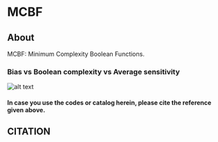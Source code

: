# MCBF

## About
MCBF: Minimum Complexity Boolean Functions.

### Bias vs Boolean complexity vs Average sensitivity
![alt text](http://url/to/3d_bias_as_bc_plot.png)

#### In case you use the codes or catalog herein, please cite the reference given above.
## CITATION

